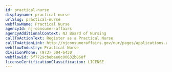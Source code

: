 ```yaml
---
id: practical-nurse
displayname: practical-nurse
urlSlug: practical-nurse
webflowName: Practical Nurse
agencyId: nj-consumer-affairs
agencyAdditionalContext: NJ Board of Nursing
callToActionText: Register as a Practical Nurse
callToActionLink: http://njconsumeraffairs.gov/nur/pages/applications.aspx
webflowIndustry: Practical Nurse
divisionPhone: (973) 504-6430
webflowId: 5f7729cbebae0c00632b868f
licenseCertificationClassification: LICENSE
---
```

